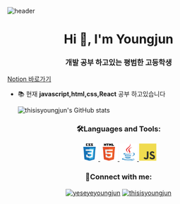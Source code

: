 
![header](https://capsule-render.vercel.app/api?type=Waving&color=auto&height=250&section=header&text=thisisyoungjun&fontSize=100)
 

<h1 align="center">Hi 👋, I'm Youngjun</h1>


<h3 align="center">개발 공부 하고있는 평범한 고등학생</h3>

<a href="https://aluminum-rambutan-1c9.notion.site/44439835b1e7469187fe1569fe99ad22?v=33a2cb9adf834725ba6b6922a1900465">Notion 바로가기</a>

- 📚 현재  **javascript,html,css,React** 공부 하고있습니다

  ![thisisyoungjun's GitHub stats](https://github-readme-stats.vercel.app/api?username=thisisyougjun&theme=aura_dark&show_icons=true)

<h3 align="center">🛠Languages and Tools:</h3>

<p align="center"> <a href="https://www.w3schools.com/css/" target="_blank" rel="noreferrer"> <img src="https://raw.githubusercontent.com/devicons/devicon/master/icons/css3/css3-original-wordmark.svg" alt="css3" width="40" height="40"/> </a> <a href="https://www.w3.org/html/" target="_blank" rel="noreferrer"> <img src="https://raw.githubusercontent.com/devicons/devicon/master/icons/html5/html5-original-wordmark.svg" alt="html5" width="40" height="40"/> </a> <a href="https://www.java.com" target="_blank" rel="noreferrer"> <img src="https://raw.githubusercontent.com/devicons/devicon/master/icons/java/java-original.svg" alt="java" width="40" height="40"/> </a> <a href="https://developer.mozilla.org/en-US/docs/Web/JavaScript" target="_blank" rel="noreferrer"> <img src="https://raw.githubusercontent.com/devicons/devicon/master/icons/javascript/javascript-original.svg" alt="javascript" width="40" height="40"/> </a> </p>


<h3 align="center">🤙Connect with me:</h3>

<p align="center">
<a href="https://instagram.com/yeseyeyoungjun" target="blank"><img align="center" src="https://raw.githubusercontent.com/rahuldkjain/github-profile-readme-generator/master/src/images/icons/Social/instagram.svg" alt="yeseyeyoungjun" height="30" width="40" /></a>
<a href="https://www.facebook.com/a1228992252/" target="blank"><img align="center" src="https://raw.githubusercontent.com/rahuldkjain/github-profile-readme-generator/master/src/images/icons/Social/facebook.svg" alt="thisisyoungjun" height="30" width="40" /></a>
</p>



